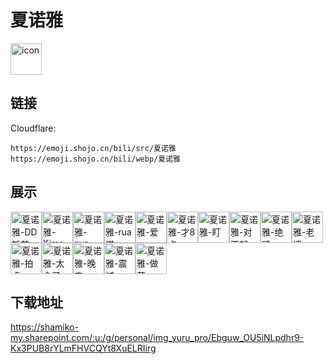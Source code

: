 # 夏诺雅
<img src="https://emoji.shojo.cn/bili/src/夏诺雅/icon.png" width="50" height="50" alt="icon">

## 链接
Cloudflare:
```
https://emoji.shojo.cn/bili/src/夏诺雅
https://emoji.shojo.cn/bili/webp/夏诺雅
```
## 展示
<img src="https://emoji.shojo.cn/bili/src/夏诺雅/夏诺雅-DD斩首.png" width="50" height="50" alt="夏诺雅-DD斩首"><img src="https://emoji.shojo.cn/bili/src/夏诺雅/夏诺雅-Kimo.png" width="50" height="50" alt="夏诺雅-Kimo"><img src="https://emoji.shojo.cn/bili/src/夏诺雅/夏诺雅-nya~.png" width="50" height="50" alt="夏诺雅-nya~"><img src="https://emoji.shojo.cn/bili/src/夏诺雅/夏诺雅-rua猫.png" width="50" height="50" alt="夏诺雅-rua猫"><img src="https://emoji.shojo.cn/bili/src/夏诺雅/夏诺雅-爱.png" width="50" height="50" alt="夏诺雅-爱"><img src="https://emoji.shojo.cn/bili/src/夏诺雅/夏诺雅-才8点.png" width="50" height="50" alt="夏诺雅-才8点"><img src="https://emoji.shojo.cn/bili/src/夏诺雅/夏诺雅-盯.png" width="50" height="50" alt="夏诺雅-盯"><img src="https://emoji.shojo.cn/bili/src/夏诺雅/夏诺雅-对不起.png" width="50" height="50" alt="夏诺雅-对不起"><img src="https://emoji.shojo.cn/bili/src/夏诺雅/夏诺雅-绝壁.png" width="50" height="50" alt="夏诺雅-绝壁"><img src="https://emoji.shojo.cn/bili/src/夏诺雅/夏诺雅-老婆.png" width="50" height="50" alt="夏诺雅-老婆"><img src="https://emoji.shojo.cn/bili/src/夏诺雅/夏诺雅-拍桌.png" width="50" height="50" alt="夏诺雅-拍桌"><img src="https://emoji.shojo.cn/bili/src/夏诺雅/夏诺雅-太会了.png" width="50" height="50" alt="夏诺雅-太会了"><img src="https://emoji.shojo.cn/bili/src/夏诺雅/夏诺雅-晚安.png" width="50" height="50" alt="夏诺雅-晚安"><img src="https://emoji.shojo.cn/bili/src/夏诺雅/夏诺雅-震撼.png" width="50" height="50" alt="夏诺雅-震撼"><img src="https://emoji.shojo.cn/bili/src/夏诺雅/夏诺雅-做菜.png" width="50" height="50" alt="夏诺雅-做菜">

## 下载地址

https://shamiko-my.sharepoint.com/:u:/g/personal/img_yuru_pro/Ebguw_OU5iNLpdhr9-Kx3PUB8rYLmFHVCQYt8XuELRIirg